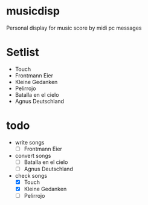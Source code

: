 # musicdisp
Personal display for music score by midi pc messages


# Setlist
* Touch
* Frontmann Eier
* Kleine Gedanken
* Pelirrojo
* Batalla en el cielo
* Agnus Deutschland


# todo
* write songs
  * [ ] Frontmann Eier

* convert songs
  * [ ] Batalla en el cielo
  * [ ] Agnus Deutschland

* check songs
  * [x] Touch
  * [x] Kleine Gedanken
  * [ ] Pelirrojo